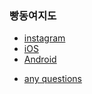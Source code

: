### 빵동여지도

* [instagram](https://instagram.com/bbang_map)
* [iOS](https://apple.co/3gifdKB)
* [Android](https://bit.ly/3IKrYcH)

- [any questions](https://github.com/bbangmap/.github/issues/new)
